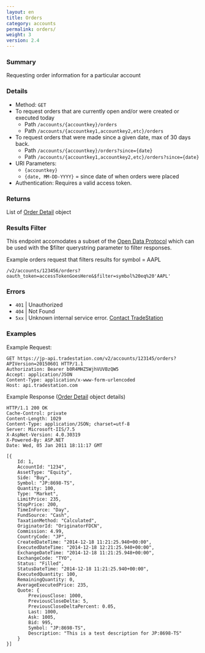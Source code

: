 ```yaml
---
layout: en
title: Orders
category: accounts
permalink: orders/
weight: 3
version: 2.4
---
```


### Summary

Requesting order information for a particular account

### Details

* Method: `GET`
* To request orders that are currently open and/or were created or executed today
  * Path `/accounts/{accountkey}/orders`
  * Path `/accounts/{accountkey1,accountkey2,etc}/orders`
* To request orders that were made since a given date, max of 30 days back.
  * Path `/accounts/{accountkey}/orders?since={date}`
  * Path `/accounts/{accountkey1,accountkey2,etc}/orders?since={date}`
* URI Parameters:
  * `{accountkey}`
  * `{date, MM-DD-YYYY}` = since date of when orders were placed
* Authentication: Requires a valid access token.

### Returns

List of [Order Detail](../../objects/order-detail) object

### Results Filter

This endpoint accomodates a subset of the [Open Data Protocol](http://www.odata.org/developers/protocols/uri-conventions#FilterSystemQueryOption) which can be used with the $filter querystring parameter to filter responses.

Example orders request that filters results for symbol = AAPL

    /v2/accounts/123456/orders?oauth_token=accessTokenGoesHere&$filter=symbol%20eq%20'AAPL'

### Errors

* `401` | Unauthorized
* `404` | Not Found
* `5xx` | Unknown internal service error. [Contact TradeStation](mailto:webapi@tradestation.com)

### Examples

Example Request:

    GET https://jp-api.tradestation.com/v2/accounts/123145/orders?APIVersion=20150601 HTTP/1.1
    Authorization: Bearer b0R4MHZ5WjhVUVBzQW5
    Accept: application/JSON
    Content-Type: application/x-www-form-urlencoded
    Host: api.tradestation.com
    
Example Response ([Order Detail](../../objects/order-detail) object details)

    HTTP/1.1 200 OK
    Cache-Control: private
    Content-Length: 1029
    Content-Type: application/JSON; charset=utf-8
    Server: Microsoft-IIS/7.5
    X-AspNet-Version: 4.0.30319
    X-Powered-By: ASP.NET
    Date: Wed, 05 Jan 2011 18:11:17 GMT
    
    [{
        Id: 1,
        AccountId: "1234",
        AssetType: "Equity",
        Side: "Buy",
        Symbol: "JP:8698-TS",
        Quantity: 100,
        Type: "Market",
        LimitPrice: 235,
        StopPrice: 200,
        TimeInForce: "Day",
        FundSource: "Cash",
        TaxationMethod: "Calculated",
        OriginatorId: "OriginatorFDCN",
        Commission: 4.99,
        CountryCode: "JP",
        CreatedDateTime: "2014-12-18 11:21:25.940+00:00",
        ExecutedDateTime: "2014-12-18 12:21:25.940+00:00",
        ExchangeDateTime: "2014-12-18 11:21:25.948+00:00",
        ExchangeCode: "TYO",
        Status: "Filled",
		StatusDateTime: "2014-12-18 11:21:25.940+00:00",
        ExecutedQuantity: 100,
        RemainingQuantity: 0,
        AverageExecutedPrice: 235,
        Quote: {
            PreviousClose: 1000,
            PreviousCloseDelta: 5,
            PreviousCloseDeltaPercent: 0.05,
            Last: 1000,
            Ask: 1005,
            Bid: 995,
            Symbol: "JP:8698-TS",
            Description: "This is a test description for JP:8698-TS"
        }
    }]